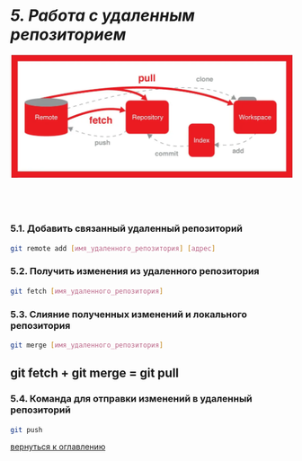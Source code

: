 # *5. Работа с удаленным репозиторием*

![remote](/images/remote.png)

## &nbsp;

### 5.1. Добавить связанный удаленный репозиторий

```bash
git remote add [имя_удаленного_репозитория] [адрес]
```

### 5.2. Получить изменения из удаленного репозитория

```bash
git fetch [имя_удаленного_репозитория]
```

### 5.3. Слияние полученных изменений и локального репозитория

```bash
git merge [имя_удаленного_репозитория]
```

## __git fetch + git merge = git pull__

### 5.4. Команда для отправки изменений в удаленный репозиторий

```bash
git push
```

[вернуться к оглавлению](readme.md)
